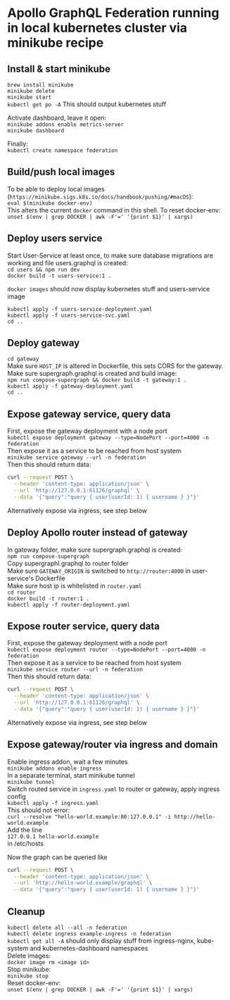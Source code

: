 # Apollo GraphQL Federation running in local kubernetes cluster via minikube recipe

## Install & start minikube

`brew install minikube`  
`minikube delete`  
`minikube start`  
`kubectl get po -A` This should output kubernetes stuff

Activate dashboard, leave it open:  
`minikube addons enable metrics-server`  
`minikube dashboard`  

Finally:  
`kubectl create namespace federation`  

## Build/push local images

To be able to deploy local images (`https://minikube.sigs.k8s.io/docs/handbook/pushing/#macOS`):   
`eval $(minikube docker-env)`  
This alters the current `docker` command in this shell. To reset docker-env:   
`unset $(env | grep DOCKER | awk -F'=' '{print $1}' | xargs)`  

## Deploy users service

Start User-Service at least once, to make sure database migrations are working and file users.graphql is created:   
`cd users && npm run dev`  
`docker build -t users-service:1 .`  

`docker images` should now display kubernetes stuff and users-service image    

`kubectl apply -f users-service-deployment.yaml`  
`kubectl apply -f users-service-svc.yaml`  
`cd ..`  

## Deploy gateway

`cd gateway`  
Make sure `HOST_IP` is altered in Dockerfile, this sets CORS for the gateway.   
Make sure supergraph.graphql is created and build image:  
`npm run compose-supergraph && docker build -t gateway:1 .`  
`kubectl apply -f gateway-deployment.yaml`  
`cd ..`  

## Expose gateway service, query data

First, expose the gateway deployment with a node port  
`kubectl expose deployment gateway --type=NodePort --port=4000 -n federation`  
Then expose it as a service to be reached from host system  
`minikube service gateway --url -n federation`  
Then this should return data:
```bash
curl --request POST \
  --header 'content-type: application/json' \
  --url 'http://127.0.0.1:61126/graphql' \
  --data '{"query":"query { user(userId: 1) { username } }"}'
```
Alternatively expose via ingress, see step below   

## Deploy Apollo router instead of gateway

In gateway folder, make sure supergraph.graphql is created:  
`npm run compose-supergraph`   
Copy supergraphl.graphql to router folder  
Make sure `GATEWAY_ORIGIN` is switched to `http://router:4000` in user-service's Dockerfile   
Make sure host ip is whitelisted in `router.yaml`   
`cd router`   
`docker build -t router:1 .`   
`kubectl apply -f router-deployment.yaml`   

## Expose router service, query data

First, expose the gateway deployment with a node port  
`kubectl expose deployment router --type=NodePort --port=4000 -n federation`  
Then expose it as a service to be reached from host system  
`minikube service router --url -n federation`  
Then this should return data:
```bash
curl --request POST \
  --header 'content-type: application/json' \
  --url 'http://127.0.0.1:61126/graphql' \
  --data '{"query":"query { user(userId: 1) { username } }"}'
```
Alternatively expose via ingress, see step below   

## Expose gateway/router via ingress and domain

Enable ingress addon, wait a few minutes  
`minikube addons enable ingress`  
In a separate terminal, start minikube tunnel  
`minikube tunnel`  
Switch routed service in `ingress.yaml` to router or gateway, apply ingress config  
`kubectl apply -f ingress.yaml`  
This should not error:  
`curl --resolve "hello-world.example:80:127.0.0.1" -i http://hello-world.example`  
Add the line  
`127.0.0.1 hello-world.example`  
in /etc/hosts  

Now the graph can be queried like  
```bash
curl --request POST \
  --header 'content-type: application/json' \
  --url 'http://hello-world.example/graphql' \
  --data '{"query":"query { user(userId: 1) { username } }"}'
```

## Cleanup
`kubectl delete all --all -n federation`  
`kubectl delete ingress example-ingress -n federation`  
`kubectl get all -A` should only display stuff from ingress-nginx, kube-system and kubernetes-dashboard namespaces  
Delete images:  
`docker image rm <image id>`  
Stop minikube:  
`minikube stop`  
Reset docker-env:  
`unset $(env | grep DOCKER | awk -F'=' '{print $1}' | xargs)`  
